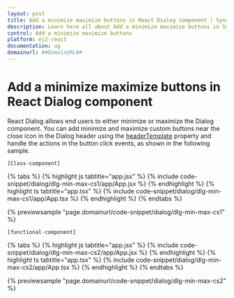 ```yaml
---
layout: post
title: Add a minimize maximize buttons in React Dialog component | Syncfusion
description: Learn here all about Add a minimize maximize buttons in Syncfusion React Dialog component of Syncfusion Essential JS 2 and more.
control: Add a minimize maximize buttons 
platform: ej2-react
documentation: ug
domainurl: ##DomainURL##
---
```


# Add a minimize maximize buttons in React Dialog component

React Dialog allows end users to either minimize or maximize the Dialog component. You can add minimize and maximize custom buttons near the close icon in the Dialog header using the [headerTemplate](https://ej2.syncfusion.com/react/documentation/api/dialog/#headertemplate) property and handle the actions in the button click events, as shown in the following sample.

`[Class-component]`

{% tabs %}
{% highlight js tabtitle="app.jsx" %}
{% include code-snippet/dialog/dlg-min-max-cs1/app/App.jsx %}
{% endhighlight %}
{% highlight ts tabtitle="app.tsx" %}
{% include code-snippet/dialog/dlg-min-max-cs1/app/App.tsx %}
{% endhighlight %}
{% endtabs %}

 {% previewsample "page.domainurl/code-snippet/dialog/dlg-min-max-cs1" %}

`[functional-component]`

{% tabs %}
{% highlight js tabtitle="app.jsx" %}
{% include code-snippet/dialog/dlg-min-max-cs2/app/App.jsx %}
{% endhighlight %}
{% highlight ts tabtitle="app.tsx" %}
{% include code-snippet/dialog/dlg-min-max-cs2/app/App.tsx %}
{% endhighlight %}
{% endtabs %}

 {% previewsample "page.domainurl/code-snippet/dialog/dlg-min-max-cs2" %}